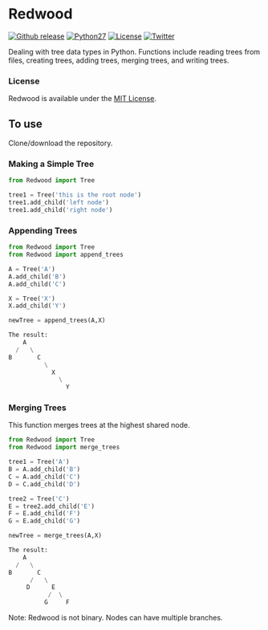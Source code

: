 # Redwood
[![Github release](https://img.shields.io/badge/release-v0.1-brightgreen.svg)](https://github.com/RK900/Redwood/releases)
[![Python27](https://img.shields.io/badge/python-2.7-blue.svg)](https://www.python.org/download/releases/2.7/)
[![License](https://img.shields.io/cocoapods/l/EasyQL.svg?style=flat)](https://github.com/RK900/Redwood/blob/master/LICENSE.txt)
[![Twitter](https://img.shields.io/badge/twitter-@RohanKoodli-blue.svg?style=flat)](http://twitter.com/RohanKoodli)

Dealing with tree data types in Python. Functions include reading trees from files, creating trees, adding trees, merging trees, and writing trees.

### License
Redwood is available under the [MIT License](https://github.com/RK900/Redwood/blob/master/LICENSE.txt).

## To use
Clone/download the repository.

### Making a Simple Tree
```python
from Redwood import Tree

tree1 = Tree('this is the root node')
tree1.add_child('left node')
tree1.add_child('right node')
```

### Appending Trees
```python
from Redwood import Tree
from Redwood import append_trees

A = Tree('A')
A.add_child('B')
A.add_child('C')

X = Tree('X')
X.add_child('Y')

newTree = append_trees(A,X)

The result:
    A
  /   \
B       C
          \
            X
              \
                Y
```
### Merging Trees
This function merges trees at the highest shared node.
```python
from Redwood import Tree
from Redwood import merge_trees

tree1 = Tree('A')
B = A.add_child('B')
C = A.add_child('C')
D = C.add_child('D')

tree2 = Tree('C')
E = tree2.add_child('E')
F = E.add_child('F')
G = E.add_child('G')

newTree = merge_trees(A,X)

The result:
    A
  /   \
B       C
      /   \
     D      E
           /  \
          G     F

```
Note: Redwood is not binary. Nodes can have multiple branches.
